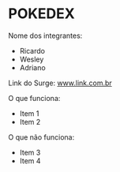 # POKEDEX

Nome dos integrantes: 
- Ricardo
- Wesley
- Adriano

Link do Surge: www.link.com.br

O que funciona:
- Item 1
- Item 2

O que não funciona: 
- Item 3
- Item 4